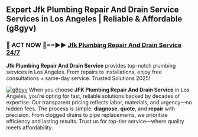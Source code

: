 ## Expert Jfk Plumbing Repair And Drain Service Services in Los Angeles | Reliable & Affordable (g8gyv)  

<h3>🚿 ACT NOW 🌟==►► <a href="https://tinyurl.com/2ne6vx2x" rel="nofollow">Jfk Plumbing Repair And Drain Service 24/7</a></h3>

**Jfk Plumbing Repair And Drain Service** provides top-notch plumbing services in Los Angeles. From repairs to installations, enjoy free consultations + same-day service. Trusted Solutions 2025!

[![g8gyv](https://i.imgur.com/4PFF4AK.jpeg)](https://tinyurl.com/2ne6vx2x)
When you choose **JFK Plumbing Repair And Drain Service** in Los Angeles, you’re opting for fast, reliable solutions backed by decades of expertise. Our transparent pricing reflects labor, materials, and urgency—no hidden fees. The process is simple: **diagnose**, **quote**, and **repair** with precision. From clogged drains to pipe replacements, we prioritize efficiency and lasting results. Trust us for top-tier service—where quality meets affordability.